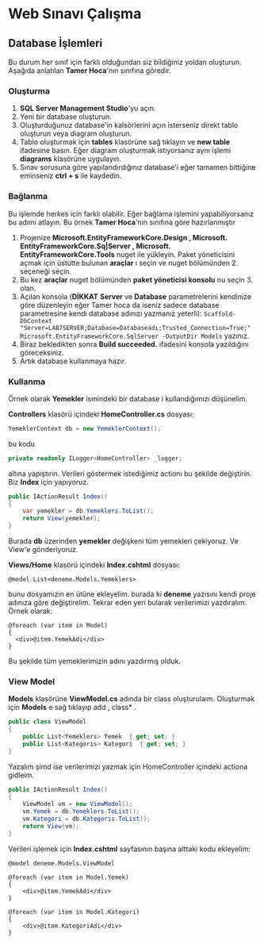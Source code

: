 # Web Sınavı Çalışma
## Database İşlemleri
Bu durum her sınıf için farklı olduğundan siz bildiğiniz yoldan oluşturun. Aşağıda anlatılan **Tamer Hoca**'nın sınıfına göredir.

### Oluşturma

 1. **SQL Server Management Studio**'yu açın.
 2. Yeni bir database oluşturun.
 3. Oluşturduğunuz database'in kalsörlerini açın isterseniz direkt tablo oluşturun veya diagram oluşturun.
 4. Tablo oluşturmak için **tables** klasörüne sağ tıklayın ve **new table** ifadesine basın. Eğer diagram oluşturmak istiyorsanız aynı işlemi **diagrams** klasörüne uygulayın. 
 5. Sınav sorusuna göre yapılandırdığınız database'i eğer tamamen bittiğine eminseniz **ctrl + s** ile kaydedin.

### Bağlanma

Bu işlemde herkes için farklı olabilir. Eğer bağlama işlemini yapabiliyorsanız bu adımı atlayın. Bu örnek **Tamer Hoca**'nın sınıfına göre hazırlanmıştır

 1. Projenize **Microsoft.EntityFrameworkCore.Design , Microsoft. EntityFrameworkCore.Sq|Server , Microsoft. EntityFrameworkCore.Tools** nuget ile yükleyin. Paket yöneticisini açmak için üstütte bulunan **araçlar** ı seçin ve nuget bölümünden 2. seçeneği seçin.
 2. Bu kez **araçlar** nuget bölümünden **paket yöneticisi konsolu** nu seçin 3. olan.
 3. Açılan konsola (**DİKKAT** **Server** ve **Database** parametrelerini kendinize göre düzenleyin eğer Tamer hoca da iseniz sadece database parametresine kendi database adınızı yazmanız yeterli): ``` Scaffold-DbContext "Server=LAB7SERVER;Database=Databaseadı;Trusted_Connection=True;" Microsoft.EntityFrameworkCore.SqlServer -OutputDir Models ``` yazınız.
 4. Biraz bekledikten sonra **Build succeeded.** ifadesini konsola yazıldığını göreceksiniz.
 5. Artık database kullanmaya hazır.
 
### Kullanma
Örnek olarak **Yemekler** ismindeki bir database i kullandığımızı düşünelim.

**Controllers** klasörü içindeki **HomeController.cs** dosyası:

```c#
YemeklerContext db = new YemeklerContext();
```
bu kodu
```c#
private readonly ILogger<HomeController> _logger;
```
altına yapıştırın. Verileri göstermek istediğimiz actionı bu şekilde değiştirin. Biz **Index** için yapıyoruz.
```c#
public IActionResult Index()
{
    var yemekler = db.Yemeklers.ToList();
    return View(yemekler);
}
```
 Burada **db** üzerinden **yemekler** değişkeni tüm yemekleri çekiyoruz. Ve View'e gönderiyoruz.

 **Views/Home** klasörü içindeki **Index.cshtml** dosyası:
 ```cshtml
 @model List<deneme.Models.Yemeklers>
 ```
bunu dosyamızın en ütüne ekleyelim. burada ki **deneme** yazısını kendi proje adınıza göre değiştirelim.
Tekrar eden yeri bularak verilerimizi yazdıralım. Örnek olarak:

```cshtml
@foreach (var item in Model)
{
  <div>@item.YemekAdi</div>
}
```
Bu şekilde tüm yemeklerimizin adını yazdırmış olduk.

### View Model

**Models** klasörüne **ViewModel.cs** adında bir class oluşturulaım.
Oluşturmak için **Models** e sağ tıklayıp add , class* .

```c#
public class ViewModel
{
    public List<Yemeklers> Yemek  { get; set; }
    public List<Kategoris> Kategori  { get; set; }
}
```

Yazalım şimd ise verilerimizi yazmak için HomeController içindeki actiona gidleim.

```c#
public IActionResult Index()
{
    ViewModel vm = new ViewModel();
    vm.Yemek = db.Yemeklers.ToList();
    vm.Kategori = db.Kategoris.ToList();
    return View(vm);
}
```
Verileri işlemek için **Index.cshtml** sayfasının başına alttaki kodu ekleyelim:

```cshtml
@model deneme.Models.ViewModel
```

```cshtml
@foreach (var item in Model.Yemek)
{
    <div>@item.YemekAdi</div>
}

@foreach (var item in Model.Kategori)
{
    <div>@item.KategoriAdi</div>
}
```
